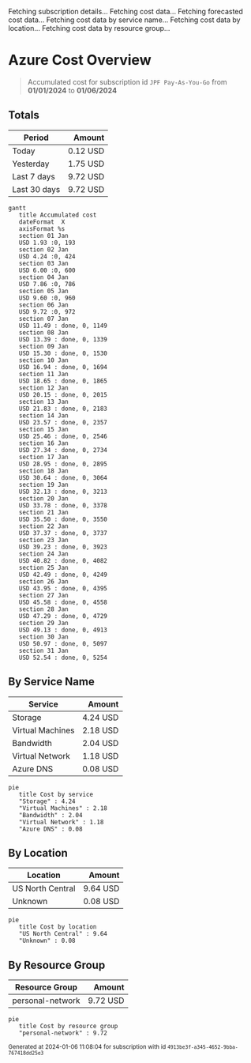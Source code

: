 Fetching subscription details...
Fetching cost data...
Fetching forecasted cost data...
Fetching cost data by service name...
Fetching cost data by location...
Fetching cost data by resource group...
# Azure Cost Overview

> Accumulated cost for subscription id `JPF Pay-As-You-Go` from **01/01/2024** to **01/06/2024**

## Totals

|Period|Amount|
|---|---:|
|Today|0.12 USD|
|Yesterday|1.75 USD|
|Last 7 days|9.72 USD|
|Last 30 days|9.72 USD|

```mermaid
gantt
   title Accumulated cost
   dateFormat  X
   axisFormat %s
   section 01 Jan
   USD 1.93 :0, 193
   section 02 Jan
   USD 4.24 :0, 424
   section 03 Jan
   USD 6.00 :0, 600
   section 04 Jan
   USD 7.86 :0, 786
   section 05 Jan
   USD 9.60 :0, 960
   section 06 Jan
   USD 9.72 :0, 972
   section 07 Jan
   USD 11.49 : done, 0, 1149
   section 08 Jan
   USD 13.39 : done, 0, 1339
   section 09 Jan
   USD 15.30 : done, 0, 1530
   section 10 Jan
   USD 16.94 : done, 0, 1694
   section 11 Jan
   USD 18.65 : done, 0, 1865
   section 12 Jan
   USD 20.15 : done, 0, 2015
   section 13 Jan
   USD 21.83 : done, 0, 2183
   section 14 Jan
   USD 23.57 : done, 0, 2357
   section 15 Jan
   USD 25.46 : done, 0, 2546
   section 16 Jan
   USD 27.34 : done, 0, 2734
   section 17 Jan
   USD 28.95 : done, 0, 2895
   section 18 Jan
   USD 30.64 : done, 0, 3064
   section 19 Jan
   USD 32.13 : done, 0, 3213
   section 20 Jan
   USD 33.78 : done, 0, 3378
   section 21 Jan
   USD 35.50 : done, 0, 3550
   section 22 Jan
   USD 37.37 : done, 0, 3737
   section 23 Jan
   USD 39.23 : done, 0, 3923
   section 24 Jan
   USD 40.82 : done, 0, 4082
   section 25 Jan
   USD 42.49 : done, 0, 4249
   section 26 Jan
   USD 43.95 : done, 0, 4395
   section 27 Jan
   USD 45.58 : done, 0, 4558
   section 28 Jan
   USD 47.29 : done, 0, 4729
   section 29 Jan
   USD 49.13 : done, 0, 4913
   section 30 Jan
   USD 50.97 : done, 0, 5097
   section 31 Jan
   USD 52.54 : done, 0, 5254
```

## By Service Name

|Service|Amount|
|---|---:|
|Storage|4.24 USD|
|Virtual Machines|2.18 USD|
|Bandwidth|2.04 USD|
|Virtual Network|1.18 USD|
|Azure DNS|0.08 USD|

```mermaid
pie
   title Cost by service
   "Storage" : 4.24
   "Virtual Machines" : 2.18
   "Bandwidth" : 2.04
   "Virtual Network" : 1.18
   "Azure DNS" : 0.08
```

## By Location

|Location|Amount|
|---|---:|
|US North Central|9.64 USD|
|Unknown|0.08 USD|

```mermaid
pie
   title Cost by location
   "US North Central" : 9.64
   "Unknown" : 0.08
```

## By Resource Group

|Resource Group|Amount|
|---|---:|
|personal-network|9.72 USD|

```mermaid
pie
   title Cost by resource group
   "personal-network" : 9.72
```

<sup>Generated at 2024-01-06 11:08:04 for subscription with id `4913be3f-a345-4652-9bba-767418dd25e3`</sup>
